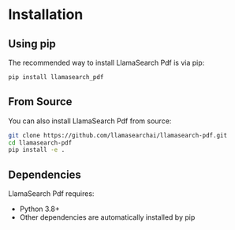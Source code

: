# Installation

## Using pip

The recommended way to install LlamaSearch Pdf is via pip:

```bash
pip install llamasearch_pdf
```

## From Source

You can also install LlamaSearch Pdf from source:

```bash
git clone https://github.com/llamasearchai/llamasearch-pdf.git
cd llamasearch-pdf
pip install -e .
```

## Dependencies

LlamaSearch Pdf requires:

- Python 3.8+
- Other dependencies are automatically installed by pip
